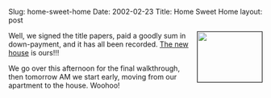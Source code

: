 Slug: home-sweet-home
Date: 2002-02-23
Title: Home Sweet Home
layout: post

<a href="imageslistingPic.jpg"><img align="right" border="1" height="100" src="imageslistingPic.jpg" width="128" /></a>Well, we signed the title papers, paid a goodly sum in down-payment, and it has all been recorded. <a href="imageslistingPic.jpg">The new house</a> is ours!!!

We go over this afternoon for the final walkthrough, then tomorrow AM we start early, moving from our apartment to the house. Woohoo!
